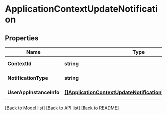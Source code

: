 # ApplicationContextUpdateNotification

## Properties
Name | Type | Description | Notes
------------ | ------------- | ------------- | -------------
**ContextId** | **string** | Uniquely identifies the application context in the MEC system. | [default to null]
**NotificationType** | **string** | Shall be set to \&quot;ApplicationContextUpdateNotification\&quot;. | [default to null]
**UserAppInstanceInfo** | [**[]ApplicationContextUpdateNotificationUserAppInstanceInfo**](ApplicationContextUpdateNotification_userAppInstanceInfo.md) | List of user application instance information. | [default to null]

[[Back to Model list]](../README.md#documentation-for-models) [[Back to API list]](../README.md#documentation-for-api-endpoints) [[Back to README]](../README.md)

